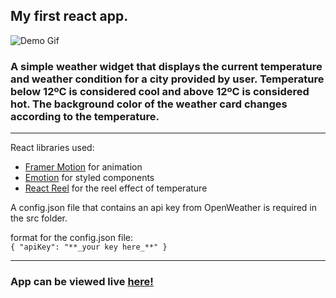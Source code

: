 ## My first react app. 

![Demo Gif](https://media.giphy.com/media/fxetdN1CurOIo3CnCN/giphy.gif)

### A simple weather widget that displays the current temperature and weather condition for a city provided by user. Temperature below 12ºC is considered cool and above 12ºC is considered hot. The background color of the weather card changes according to the temperature.
---
React libraries used:
- [Framer Motion](https://www.framer.com/motion/) for animation
- [Emotion](https://emotion.sh/docs/styled) for styled components
- [React Reel](https://www.npmjs.com/package/react-reel) for the reel effect of temperature

A config.json file that contains an api key from OpenWeather is required in the src folder.  

format for the config.json file:  
`{ "apiKey": "**_your key here_**" }`

---

### App can be viewed live [here!](https://thor.net.nait.ca/~msandhu1/weather/)
